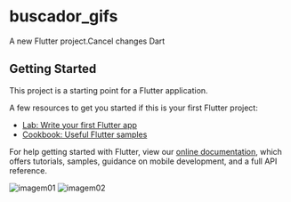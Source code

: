 # buscador_gifs

A new Flutter project.Cancel changes
Dart
## Getting Started

This project is a starting point for a Flutter application.

A few resources to get you started if this is your first Flutter project:

- [Lab: Write your first Flutter app](https://flutter.dev/docs/get-started/codelab)
- [Cookbook: Useful Flutter samples](https://flutter.dev/docs/cookbook)

For help getting started with Flutter, view our
[online documentation](https://flutter.dev/docs), which offers tutorials,
samples, guidance on mobile development, and a full API reference.

![imagem01](https://user-images.githubusercontent.com/78436676/120225802-4ce6d080-c21c-11eb-816d-9b0af373a5ef.jpeg)
![imagem02](https://user-images.githubusercontent.com/78436676/120225806-4d7f6700-c21c-11eb-8090-3f4cafcf9f80.jpeg)
